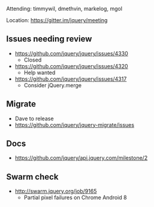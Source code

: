 Attending: timmywil, dmethvin, markelog, mgol

Location: https://gitter.im/jquery/meeting

## Issues needing review
* https://github.com/jquery/jquery/issues/4330
  - Closed
* https://github.com/jquery/jquery/issues/4320
  - Help wanted
* https://github.com/jquery/jquery/issues/4317
  - Consider jQuery.merge

## Migrate
* Dave to release
* https://github.com/jquery/jquery-migrate/issues

## Docs
* https://github.com/jquery/api.jquery.com/milestone/2

## Swarm check
* http://swarm.jquery.org/job/9165
  - Partial pixel failures on Chrome Android 8
